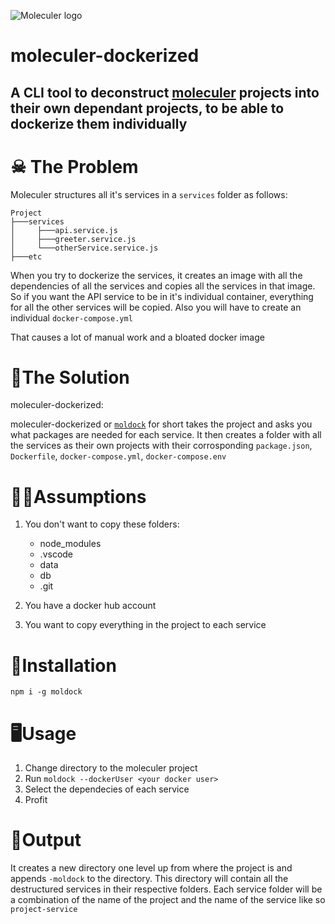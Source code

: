 ![Moleculer logo](https://github.com/moleculerjs/moleculer/blob/master/docs/assets/logo.png)
# moleculer-dockerized

## A CLI tool to deconstruct [moleculer](https://github.com/moleculerjs/moleculer) projects into their own dependant projects, to be able to dockerize them individually

# ☠ The Problem 

Moleculer structures all it's services in a `services` folder as follows:
```
Project
├───services
│     ├───api.service.js
│     ├───greeter.service.js
│     └───otherService.service.js
├───etc
```

When you try to dockerize the services, it creates an image with all the dependencies of all the services and copies all the services in that image. So if you want the API service to be in it's individual container, everything for all the other services will be copied. Also you will have to create an individual `docker-compose.yml`

That causes a lot of manual work and a bloated docker image


# 🎉The Solution

moleculer-dockerized:

moleculer-dockerized or [`moldock`](https://www.npmjs.com/package/moldock) for short takes the project and asks you what packages are needed for each service.
It then creates a folder with all the services as their own projects with their corrosponding `package.json`, `Dockerfile`, `docker-compose.yml`, `docker-compose.env`


# 🤷‍♂️Assumptions

1. You don't want to copy these folders:
    * node_modules
    * .vscode
    * data
    * db
    * .git

2. You have a docker hub account 
3. You want to copy everything in the project to each service


# 🔻Installation

`npm i -g moldock`


# 🖥Usage

1. Change directory to the moleculer project
2. Run `moldock --dockerUser <your docker user>`
3. Select the dependecies of each service
4. Profit


# 🙌Output

It creates a new directory one level up from where the project is and appends `-moldock` to the directory.
This directory will contain all the destructured services in their respective folders. Each service folder will be a combination of the name of the project and the name of the service like so `project-service`